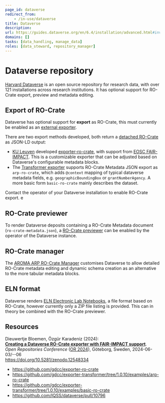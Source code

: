 ```yaml
---
page_id: dataverse
redirect_from:
    - /in-use/dataverse
title: Dataverse
description: 
url: https://guides.dataverse.org/en/6.4/installation/advanced.html#inventory-of-external-exporters
domains: []
tasks: [data_handling, manage_data]
roles: [data_steward, repository_manager]
---
```


# Dataverse repository
 
[Harvard Dataverse](https://dataverse.harvard.edu/) is an open source repository for research data, with over 121 installations across research institutions.  It has optional support for RO-Crate export, preview and metadata editing.

## Export of RO-Crate

Dataverse has optional support for **export** as RO-Crate, this must currently be enabled as an [external exporter](https://guides.dataverse.org/en/6.4/installation/advanced.html#external-metadata-exporters). 

There are two export methods developed, both return a [detached RO-Crate](ro-crate/specification/1.2-DRAFT/structure.html#detached-ro-crate) as JSON-LD output:

* [KU Leuven](https://www.kuleuven.be/) developed [exporter-ro-crate](https://github.com/gdcc/exporter-ro-crate), with support from [EOSC FAIR-IMPACT](https://fair-impact.eu/support-offer-2-enabling-fair-signposting-and-ro-crate-contentmetadata-discovery-and-consumption). This is a customizable exporter that can be adjusted based on Dataverse's configurable metadata blocks.
* The [Transformer exporter](https://github.com/gdcc/exporter-transformer) supports RO-Crate Metadata JSON export as `arp-ro-crate`, which adds `@context` mapping of typical dataverse metadata fields, e.g. `geographicBoundingBox` or `grantNumberAgency`. A more basic form `basic-ro-crate` mainly describes the dataset. 

Contact the operator of your Dataverse installation to enable RO-Crate export.
e
## RO-Crate previewer 

To render Dataverse deposits containing a RO-Crate Metadata document (`ro-crate-metadata.json`), a [RO-Crate previewer](https://github.com/gdcc/dataverse-previewers/blob/1.4/5.2curlcommands.md#ro-crate-previewer-beta) can be enabled by the operator of the Dataverse instance. 

## RO-Crate manager

The [AROMA ARP RO-Crate Manager](aroma) customises Dataverse to allow detailed RO-Crate metadata editing and dynamic schema creation as an alternative to the more tabular metadata blocks.


## ELN format

Dataverse renders [ELN Electronic Lab Notebooks](eln), a file format based on RO-Crate, however currently only a ZIP file listing is provided. This can in theory be combined with the RO-Crate previewer.


## Resources

Dieuwertje Bloemen, Özgür Karadeniz (2024):  
[**Creating a Dataverse RO-Crate exporter with FAIR-IMPACT support**](https://doi.org/10.5281/zenodo.12548334).  
_Open Repositories Conference_ ([OR 2024](https://or2024.openrepositories.org/)), Göteborg, Sweden, 2024-06-03/--06  
<https://doi.org/10.5281/zenodo.12548334>

* <https://github.com/gdcc/exporter-ro-crate>
* <https://github.com/gdcc/exporter-transformer/tree/1.0.10/examples/arp-ro-crate>
* <https://github.com/gdcc/exporter-transformer/tree/1.0.10/examples/basic-ro-crate>
* <https://github.com/IQSS/dataverse/pull/10796>